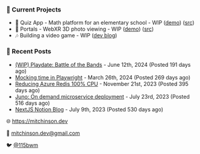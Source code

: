### 📌 Current Projects
- 📝 Quiz App - Math platform for an elementary school - WIP ([demo](https://quiz-staging.mitchinson.dev/)) ([src](https://github.com/bmitchinson/budget-entry))
- 📸 Portals - WebXR 3D photo viewing - WIP ([demo](https://portals.mitchinson.dev/)) ([src](https://github.com/bmitchinson/vr-jpg-viewer-webxr))
- 🎶 Building a video game - WIP ([dev blog](https://blog.mitchinson.dev/playdate-dev-one))

### 📝 Recent Posts

- [(WIP) Playdate: Battle of the Bands](https://blog.mitchinson.dev/playdate-dev-one) - June 12th, 2024 (Posted 191 days ago)
- [Mocking time in Playwright](https://blog.mitchinson.dev/playwright-mock-time) - March 26th, 2024 (Posted 269 days ago)
- [Reducing Azure Redis 100% CPU](https://blog.mitchinson.dev/redis-cpu) - November 21st, 2023 (Posted 395 days ago)
- [Juno: On demand microservice deployment](https://blog.mitchinson.dev/juno) - July 23rd, 2023 (Posted 516 days ago)
- [NextJS Notion Blog](https://blog.mitchinson.dev/blog-2023) - July 9th, 2023 (Posted 530 days ago)

🌐 https://mitchinson.dev

💌 mitchinson.dev@gmail.com

🐦 [@115bwm](https://twitter.com/115bwm)